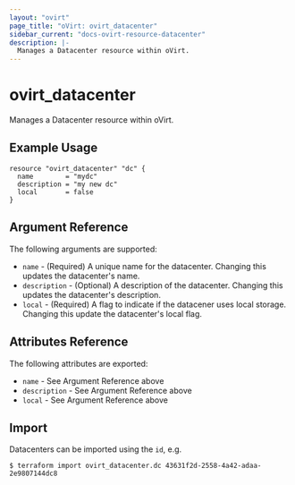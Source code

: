 ```yaml
---
layout: "ovirt"
page_title: "oVirt: ovirt_datacenter"
sidebar_current: "docs-ovirt-resource-datacenter"
description: |-
  Manages a Datacenter resource within oVirt.
---
```


# ovirt\_datacenter

Manages a Datacenter resource within oVirt.

## Example Usage

```hcl
resource "ovirt_datacenter" "dc" {
  name        = "mydc"
  description = "my new dc"
  local       = false
}
```

## Argument Reference

The following arguments are supported:

* `name` - (Required) A unique name for the datacenter. Changing this updates the datacenter's name.
* `description` - (Optional) A description of the datacenter. Changing this updates the datacenter's description.
* `local` - (Required) A flag to indicate if the datacener uses local storage. Changing this update the datacenter's local flag.

## Attributes Reference

The following attributes are exported:

* `name` - See Argument Reference above
* `description` - See Argument Reference above
* `local` - See Argument Reference above

## Import

Datacenters can be imported using the `id`, e.g.

```
$ terraform import ovirt_datacenter.dc 43631f2d-2558-4a42-adaa-2e9807144dc8
```